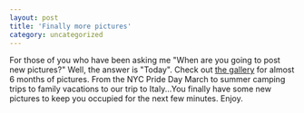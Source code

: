 ```yaml
---
layout: post
title: 'Finally more pictures'
category: uncategorized
---
```


For those of you who have been asking me "When are you going to post new pictures?"  Well, the answer is "Today".  Check out <a href="gallery.aspx">the gallery</a> for almost 6 months of pictures.  From the NYC Pride Day March to summer camping trips to family vacations to our trip to Italy...You finally have some new pictures to keep you occupied for the next few minutes.  Enjoy.
